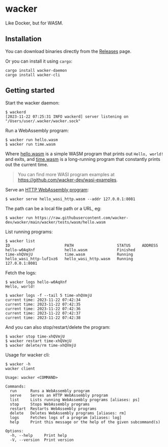 # wacker

Like Docker, but for WASM.

## Installation

You can download binaries directly from the [Releases](https://github.com/wacker-dev/wacker/releases) page.

Or you can install it using `cargo`:

```
cargo install wacker-daemon
cargo install wacker-cli
```

## Getting started

Start the wacker daemon:

```
$ wackerd
[2023-11-22 07:25:31 INFO wackerd] server listening on "/Users/user/.wacker/wacker.sock"
```

Run a WebAssembly program:

```
$ wacker run hello.wasm
$ wacker run time.wasm
```

Where [hello.wasm](https://github.com/wacker-dev/wasi-examples/tree/main/hello) is a simple WASM program that prints out `Hello, world!` and exits, and [time.wasm](https://github.com/wacker-dev/wasi-examples/tree/main/time) is a long-running program that constantly prints out the current time.

> You can find more WASI program examples at https://github.com/wacker-dev/wasi-examples.

Serve an [HTTP WebAssembly program](https://github.com/wacker-dev/wasi-examples/tree/main/http):

```
$ wacker serve hello_wasi_http.wasm --addr 127.0.0.1:8081
```

The path can be a local file path or a URL, eg:

```
$ wacker run https://raw.githubusercontent.com/wacker-dev/wacker/main/wacker/tests/wasm/hello.wasm
```

List running programs:

```
$ wacker list
ID                        PATH                   STATUS     ADDRESS
hello-w0AqXnf             hello.wasm             Finished
time-xhQVmjU              time.wasm              Running
hello_wasi_http-luf1vz6   hello_wasi_http.wasm   Running    127.0.0.1:8081
```

Fetch the logs:

```
$ wacker logs hello-w0AqXnf
Hello, world!

$ wacker logs -f --tail 5 time-xhQVmjU
current time: 2023-11-22 07:42:34
current time: 2023-11-22 07:42:35
current time: 2023-11-22 07:42:36
current time: 2023-11-22 07:42:37
current time: 2023-11-22 07:42:38
```

And you can also stop/restart/delete the program:

```
$ wacker stop time-xhQVmjU
$ wacker restart time-xhQVmjU
$ wacker delete/rm time-xhQVmjU
```

Usage for wacker cli:

```
$ wacker -h
wacker client

Usage: wacker <COMMAND>

Commands:
  run      Runs a WebAssembly program
  serve    Serves an HTTP WebAssembly program
  list     Lists running WebAssembly programs [aliases: ps]
  stop     Stops WebAssembly programs
  restart  Restarts WebAssembly programs
  delete   Deletes WebAssembly programs [aliases: rm]
  logs     Fetches logs of a program [aliases: log]
  help     Print this message or the help of the given subcommand(s)

Options:
  -h, --help     Print help
  -V, --version  Print version
```
